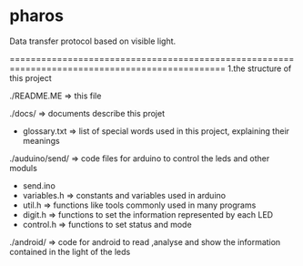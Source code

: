 pharos
======

Data transfer protocol based on visible light.

===============================================================================================
1.the structure of this project

./README.ME => this file

./docs/  => documents describe this projet
- glossary.txt
=> list of special words used in this project, explaining their meanings

./auduino/send/ => code files for arduino to control the leds and other moduls
- send.ino
- variables.h   => constants and variables used in arduino
- util.h 		=> functions like tools commonly used in many programs
- digit.h		=> functions to set the information represented by each LED
- control.h		=> functions to set status and mode

./android/ => code for android to read ,analyse and show the information contained in the light of the leds
